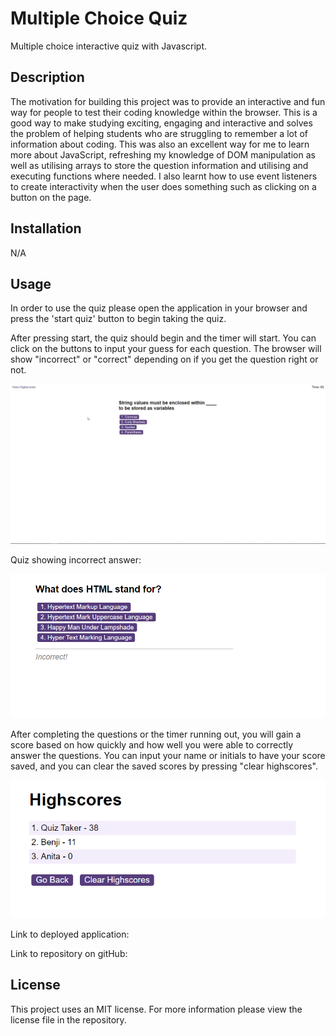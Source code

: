 # Multiple Choice Quiz

Multiple choice interactive quiz with Javascript.

## Description

The motivation for building this project was to provide an interactive and fun way for people to test their coding knowledge within the browser. This is a good way to make studying exciting, engaging and interactive and solves the problem of helping students who are struggling to remember a lot of information about coding. This was also an excellent way for me to learn more about JavaScript, refreshing my knowledge of DOM manipulation as well as utilising arrays to store the question information and utilising and executing functions where needed. I also learnt how to use event listeners to create interactivity when the user does something such as clicking on a button on the page.

## Installation

N/A

## Usage

In order to use the quiz please open the application in your browser and press the 'start quiz' button to begin taking the quiz.

After pressing start, the quiz should begin and the timer will start. You can click on the buttons to input your guess for each question. The browser will show "incorrect" or "correct" depending on if you get the question right or not.

![Screenshot displaying quiz question as quiz in progress](starter/assets/images/Quiz_Screenshot_1.png)

Quiz showing incorrect answer:

![Screenshot displaying quiz showing incorrect answer](starter/assets/images/Quiz_Screenshot_2.png)

After completing the questions or the timer running out, you will gain a score based on how quickly and how well you were able to correctly answer the questions.
You can input your name or initials to have your score saved, and you can clear the saved scores by pressing "clear highscores".

![Screenshot of high score screen](starter/assets/images/Quiz_Screenshot_3.png)

Link to deployed application:

Link to repository on gitHub:

## License

This project uses an MIT license. For more information please view the license file in the repository.
